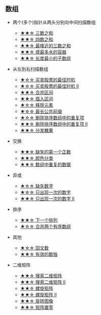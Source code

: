 ## 数组

* 两个(多个)指针从两头分别向中间扫描数组
	* [★★☆ 三数之和](./015.3sum.md)
	* [★★☆ 四数之和](./018.4sum.md)
	* [★★☆ 最接近的三数之和](./016.3sum-closest.md)
	* [★★☆ 盛最多水的容器](./011.container-with-most-water.md)
	* [★★☆ 长度最小的子数组](./209.minimum-size-subarray-sum.md)

* 从左到右扫描数组
	* [★☆☆ 买卖股票的最佳时机](./121.best-time-to-buy-and-sell-stock.md)
	* [★☆☆ 买卖股票的最佳时机 II](./122.best-time-to-buy-and-sell-stock-ii.md)
	* [★★☆ 合并区间](./056.merge-intervals.md)
	* [★★☆ 插入区间](./057.insert-interval.md)
	* [★☆☆ 移除元素](./027.remove-element.md)
	* [★☆☆ 最长公共前缀](./014.longest-common-prefix.md)
	* [★☆☆ 删除排序数组中的重复项](./026.remove-duplicates-from-sorted-array.md)
	* [★★☆ 删除排序数组中的重复项 II](./080.remove-duplicates-from-sorted-array-ii.md)
	* [★★☆ 分发糖果](./135.candy.md)

* 交换
	* [★★☆ 缺失的第一个正数](./041.first-missing-positive.md)
	* [★★☆ 颜色分类](./075.sort-colors.md)
	* [★★☆ 数组中重复的数据](./442.find-all-duplicates-in-an-array.md)

* 异或
	* [★☆☆ 缺失数字](./268.missing-number.md)
	* [★☆☆ 只出现一次的数字](./136.single-number.md)
	* [★★☆ 只出现一次的数字 II](./137.single-number-ii.md)

* 排序
	* [★★☆ 下一个排列](./031.next-permutation.md)
	* [★☆☆ 合并两个有序数组](./088.merge-sorted-array.md)

* 其他
	* [★☆☆ 回文数](./009.palindrome-number.md)
	* [★★☆ 有效的数独](./036.valid-sudoku.md)

* 二维矩阵
	* [★★☆ 搜索二维矩阵](./074.search-a-2d-matrix.md)
	* [★★☆ 搜索二维矩阵 II](./240.search-a-2d-matrix-ii.md)
	* [★★☆ 螺旋矩阵](./054.spiral-matrix.md)
	* [★★☆ 螺旋矩阵 II](./059.spiral-matrix-ii.md)
	* [★★☆ 旋转图像](./048.rotate-image.md)
	* [★★☆ 矩阵置零](./073.set-matrix-zeroes.md)